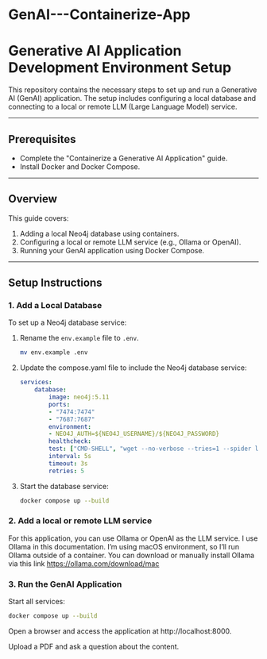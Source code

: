 # GenAI---Containerize-App

# Generative AI Application Development Environment Setup

This repository contains the necessary steps to set up and run a Generative AI (GenAI) application. The setup includes configuring a local database and connecting to a local or remote LLM (Large Language Model) service.

---

## Prerequisites
- Complete the "Containerize a Generative AI Application" guide.
- Install Docker and Docker Compose.

---

## Overview
This guide covers:
1. Adding a local Neo4j database using containers.
2. Configuring a local or remote LLM service (e.g., Ollama or OpenAI).
3. Running your GenAI application using Docker Compose.

---

## Setup Instructions

### 1. Add a Local Database
To set up a Neo4j database service:

1. Rename the `env.example` file to `.env`.
   ```bash
   mv env.example .env
   ```
2. Update the compose.yaml file to include the Neo4j database service:
    ```yaml
    services:
        database:
            image: neo4j:5.11
            ports:
            - "7474:7474"
            - "7687:7687"
            environment:
            - NEO4J_AUTH=${NEO4J_USERNAME}/${NEO4J_PASSWORD}
            healthcheck:
            test: ["CMD-SHELL", "wget --no-verbose --tries=1 --spider localhost:7474 || exit 1"]
            interval: 5s
            timeout: 3s
            retries: 5
    ```
3. Start the database service:
    ```bash
    docker compose up --build
    ```
### 2. Add a local or remote LLM service
For this application, you can use Ollama or OpenAI as the LLM service. I use Ollama in this documentation. I’m using macOS environment, so I’ll run Ollama outside of a container.
You can download or manually install Ollama via this link
https://ollama.com/download/mac

### 3. Run the GenAI Application
Start all services:
```bash
docker compose up --build
```

Open a browser and access the application at http://localhost:8000.

Upload a PDF and ask a question about the content.